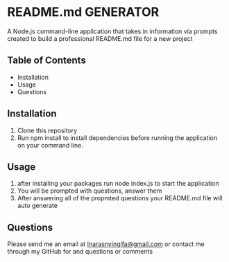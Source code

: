 # README.md GENERATOR

A Node.js command-line application that takes in information via prompts created to build a professional README.md file for a new project


## Table of Contents
* Installation
* Usage
* Questions


## Installation

1. Clone this repository 
2. Run npm install to install dependencies before running the application on your command line.

## Usage

1. after installing your packages run node index.js to start the application
2. You will be prompted with questions, answer them
2. After answering all of the propmted questions your README.md file will auto generate



## Questions

Please send me an email at Inarasnyingifa@gmail.com or contact me through my GitHub for and questions or comments